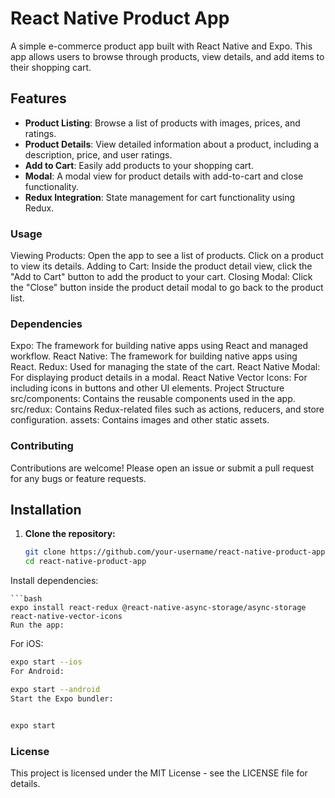 # React Native Product App

A simple e-commerce product app built with React Native and Expo. This app allows users to browse through products, view details, and add items to their shopping cart.

## Features

- **Product Listing**: Browse a list of products with images, prices, and ratings.
- **Product Details**: View detailed information about a product, including a description, price, and user ratings.
- **Add to Cart**: Easily add products to your shopping cart.
- **Modal**: A modal view for product details with add-to-cart and close functionality.
- **Redux Integration**: State management for cart functionality using Redux.
### Usage
Viewing Products: Open the app to see a list of products. Click on a product to view its details.
Adding to Cart: Inside the product detail view, click the "Add to Cart" button to add the product to your cart.
Closing Modal: Click the "Close" button inside the product detail modal to go back to the product list.
### Dependencies
Expo: The framework for building native apps using React and managed workflow.
React Native: The framework for building native apps using React.
Redux: Used for managing the state of the cart.
React Native Modal: For displaying product details in a modal.
React Native Vector Icons: For including icons in buttons and other UI elements.
Project Structure
src/components: Contains the reusable components used in the app.
src/redux: Contains Redux-related files such as actions, reducers, and store configuration.
assets: Contains images and other static assets.
### Contributing
Contributions are welcome! Please open an issue or submit a pull request for any bugs or feature requests.




## Installation

1. **Clone the repository:**

   ```bash
   git clone https://github.com/your-username/react-native-product-app.git
   cd react-native-product-app
Install dependencies:
```
```bash
expo install react-redux @react-native-async-storage/async-storage react-native-vector-icons
Run the app:
```
For iOS:

```bash
expo start --ios
For Android:

expo start --android
Start the Expo bundler:


expo start
```
### License
This project is licensed under the MIT License - see the LICENSE file for details.
